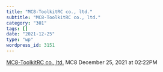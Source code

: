 ```yaml
---
title: "MC8-ToolkitRC co., ltd."
subtitle: "MC8-ToolkitRC co., ltd."
category: "301"
tags: []
date: "2021-12-25"
type: "wp"
wordpress_id: 3151
---
```

[ MC8-ToolkitRC co., ltd.](https://www.toolkitrc.com/mc8)
 MC8
December 25, 2021 at 02:22PM